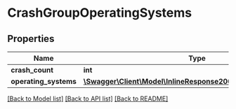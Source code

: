# CrashGroupOperatingSystems

## Properties
Name | Type | Description | Notes
------------ | ------------- | ------------- | -------------
**crash_count** | **int** |  | [optional] 
**operating_systems** | [**\Swagger\Client\Model\InlineResponse20095OperatingSystems[]**](InlineResponse20095OperatingSystems.md) |  | [optional] 

[[Back to Model list]](../README.md#documentation-for-models) [[Back to API list]](../README.md#documentation-for-api-endpoints) [[Back to README]](../README.md)


